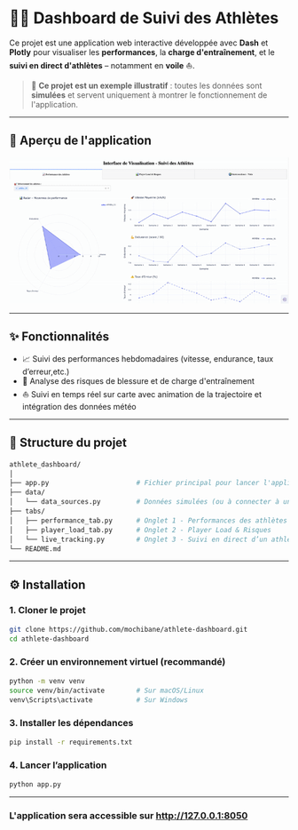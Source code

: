 # 🏃‍♂️ Dashboard de Suivi des Athlètes

Ce projet est une application web interactive développée avec **Dash** et **Plotly** pour visualiser les **performances**, la **charge d'entraînement**, et le **suivi en direct d'athlètes** – notamment en **voile** ⛵.

> 🎯 **Ce projet est un exemple illustratif** : toutes les données sont **simulées** et servent uniquement à montrer le fonctionnement de l'application.

---
## 🎥 Aperçu de l'application

![Aperçu de l'application](img.gif)

---
## ✨ Fonctionnalités

- 📈 Suivi des performances hebdomadaires (vitesse, endurance, taux d’erreur,etc.)
- 🧠 Analyse des risques de blessure et de charge d'entraînement
- ⛵ Suivi en temps réel sur carte avec animation de la trajectoire et intégration des données météo

---

## 📁 Structure du projet
```bash
athlete_dashboard/
│
├── app.py                      # Fichier principal pour lancer l'application Dash
├── data/
│   └── data_sources.py         # Données simulées (ou à connecter à une base réelle)
├── tabs/
│   ├── performance_tab.py      # Onglet 1 - Performances des athlètes
│   ├── player_load_tab.py      # Onglet 2 - Player Load & Risques
│   └── live_tracking.py        # Onglet 3 - Suivi en direct d’un athlète de voile
└── README.md
```


---

## ⚙️ Installation

### 1. Cloner le projet

```bash
git clone https://github.com/mochibane/athlete-dashboard.git
cd athlete-dashboard
```
### 2. Créer un environnement virtuel (recommandé)
```bash
python -m venv venv
source venv/bin/activate        # Sur macOS/Linux
venv\Scripts\activate           # Sur Windows
```
### 3. Installer les dépendances
```bash
pip install -r requirements.txt
```
### 4. Lancer l’application
```bash
python app.py
```
---
### L'application sera accessible sur **http://127.0.0.1:8050**
